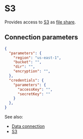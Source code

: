 <!-- TITLE: S3 -->
<!-- SUBTITLE: -->

# S3

Provides access to [S3](https://aws.amazon.com/s3/) as [file share](files.md).

## Connection parameters

```json
{
  "parameters": {
    "region": "us-east-1",
    "bucket": "",
    "dir": "",
    "encryption": "",
  },
  "credentials": {
    "parameters": {
      "accessKey": "",
      "secretKey": ""
    }
  },
}
```

See also:

* [Data connection](../data-connection.md)
* [S3](https://aws.amazon.com/s3/)
